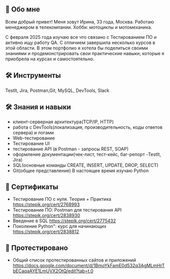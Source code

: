 ## 🚀 Обо мне
Всем добрый привет! Меня зовут Ирина, 33 года, Москва. Работаю менеджером в телекомпании. Хобби: мотоциклы и мотомеханика.

С февраля 2025 года изучаю все что связано с Тестированием ПО и активно ищу работу QA. С отличием завершила несколько курсов в этой области. В этом портфолио я хотела бы поделиться своими знаниями и продемонстрировать свои практические навыки, которые я приобрела на курсах и самостоятельно.


## 🛠 Инструменты
TestIt, Jira, Postman,Git, MySQL, DevTools, Slack
## 🛠 Знания и навыки
- клиент-серверная архитектура(TCP/IP, HTTP)
- работа с DevTools(локализация, производительность, коды ответов сервера) и логами
- Web-тестирование
- Тестирование UI
- тестирование API (в Postman - запросы REST, SOAP)
- оформление документации(чек-лист, тест-кейс, баг-репорт -TestIt, Jira)
- SQL(основные команды CREATE, INSERT, UPDATE, DROP, SELECT) 
- Git(общее представление)
В настоящее время изучаю Python

## 🧠 Сертификаты
- Тестирование ПО с нуля. Теория + Практика
https://stepik.org/cert/2768993
- Тестирование ПО: Postman для тестирования API
https://stepik.org/cert/2838930
- Введение в SQL
https://stepik.org/cert/2775432
- Поколение Python": курс для начинающих
https://stepik.org/cert/2838812
## 🔗 Протестировано
- Общий список протестированных сайтов и приложений
https://docs.google.com/document/d/1BmoYkFamE0d532q3AgMLmHrTbECaqaAYE1LmUVX2OtQ/edit?tab=t.0



